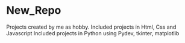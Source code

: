 # New_Repo

Projects created by me as hobby.
Included projects in Html, Css and Javascript
Included projects in Python using Pydev, tkinter, matplotlib 
